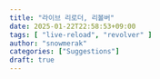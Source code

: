 ```yaml
---
title: "라이브 리로더, 리볼버"
date: 2025-01-22T22:58:53+09:00
tags: [ "live-reload", "revolver" ]
author: "snowmerak"
categories: ["Suggestions"]
draft: true
---
```


